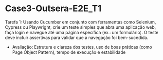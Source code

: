 # Case3-Outsera-E2E_T1

Tarefa 1: Usando Cucumber em conjunto com ferramentas como Selenium,
Cypress ou Playwright, crie um teste simples que abra uma aplicação web, faça
login e navegue até uma página específica (ex.: um formulário). O teste deve
incluir assertivas para validar que a navegação foi bem-sucedida.

- Avaliação: Estrutura e clareza dos testes, uso de boas práticas (como Page
Object Pattern), tempo de execução e estabilidade
